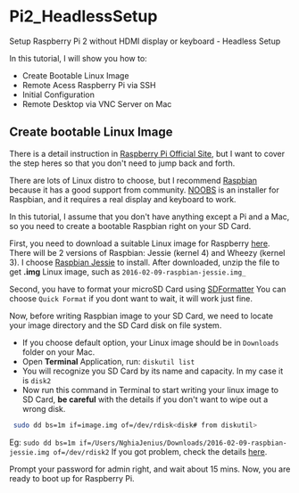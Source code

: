 # Pi2_HeadlessSetup

Setup Raspberry Pi 2 without HDMI display or keyboard - Headless Setup

In this tutorial, I will show you how to:
- Create Bootable Linux Image
- Remote Acess Raspberry Pi via SSH
- Initial Configuration
- Remote Desktop via VNC Server on Mac

## Create bootable Linux Image

There is a detail instruction in [Raspberry Pi Official Site](https://www.raspberrypi.org/documentation/installation/installing-images/), 
but I want to cover the step heres so that you don't need to jump back and forth.

There are lots of Linux distro to choose, but I recommend [Raspbian](https://www.raspberrypi.org/downloads/raspbian/)
because it has a good support from community.
[NOOBS](https://www.raspberrypi.org/downloads/noobs/) is an installer for Raspbian, 
and it requires a real display and keyboard to work.

In this tutorial, I assume that you don't have anything except a Pi and a Mac, 
so you need to create a bootable Raspbian right on your SD Card.

First, you need to download a suitable Linux image for Raspberry [here](https://www.raspberrypi.org/downloads/).
There will be 2 versions of Raspbian: Jessie (kernel 4) and Wheezy (kernel 3). 
I choose [Raspbian Jessie](https://downloads.raspberrypi.org/raspbian_latest) to install.
After downloaded, unzip the file to get **.img** Linux image, such as ```2016-02-09-raspbian-jessie.img_```

Second, you have to format your microSD Card using [SDFormatter](https://www.sdcard.org/downloads/formatter_4/)
You can choose ```Quick Format``` if you dont want to wait, it will work just fine.

Now, before writing Raspbian image to your SD Card, we need to locate your image directory and the SD Card disk on file system.
- If you choose default option, your Linux image should be in ```Downloads``` folder on your Mac.
- Open **Terminal** Application, run:
```diskutil list```
- You will recognize you SD Card by its name and capacity. In my case it is ```disk2```
- Now run this command in Terminal to start writing your linux image to SD Card, **be careful** with the details if you don't want to wipe out a wrong disk.
```bash
 sudo dd bs=1m if=image.img of=/dev/rdisk<disk# from diskutil>
```
Eg: ```sudo dd bs=1m if=/Users/NghiaJenius/Downloads/2016-02-09-raspbian-jessie.img of=/dev/rdisk2```
If you got problem, check the details [here](https://www.raspberrypi.org/documentation/installation/installing-images/mac.md).

Prompt your password for admin right, and wait about 15 mins. 
Now, you are ready to boot up for Raspberry Pi.







